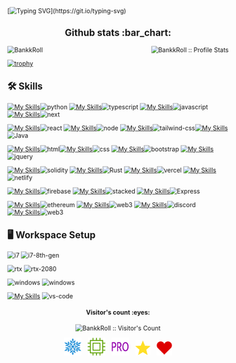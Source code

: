 [![Typing SVG](https://readme-typing-svg.demolab.com?font=Fira+Code&size=37&duration=2000&pause=2000&color=07D8FF&center=true&vCenter=true&multiline=true&width=900&height=200&lines=%F0%9F%91%8B+Hello!+I'm+Bankk;Thanks+for+checking+out+my+GitHub!;%E2%AD%90+Anything+you+find+useful!;Contact+me+if+you+have+any+questions!)](https://git.io/typing-svg)


<h2 align="center">Github stats :bar_chart:</h2>

<p align="left"><img src="https://github-readme-stats.vercel.app/api/top-langs?username=BankkRoll&show_icons=true&locale=en&theme=chartreuse-dark" alt="BankkRoll">
<img src="https://github-readme-stats.vercel.app/api?username=BankkRoll&show_icons=true&theme=chartreuse-dark" align="right" alt="BankkRoll :: Profile Stats" /></p>



[![trophy](https://github-profile-trophy.vercel.app/?username=BankkRoll&theme=onedark)](https://github.com/ryo-ma/github-profile-trophy)


## 🛠️ Skills

[![My Skills](https://skillicons.dev/icons?i=python)](https://skillicons.dev)![python](https://img.shields.io/badge/Python-3776AB?style=for-the-badge&logo=python&logoColor=white)    [![My Skills](https://skillicons.dev/icons?i=typescript)](https://skillicons.dev)![typescript](https://img.shields.io/badge/TypeScript-3178C6?style=for-the-badge&logo=typescript&logoColor=white)    [![My Skills](https://skillicons.dev/icons?i=javascript)](https://skillicons.dev)![javascript](https://img.shields.io/badge/JavaScript-323330?style=for-the-badge&logo=javascript&logoColor=F7DF1E)    [![My Skills](https://skillicons.dev/icons?i=next)](https://skillicons.dev)![next](https://img.shields.io/badge/Next-000000?style=for-the-badge&logo=nextdotjs&logoColor=FFFFFF)

[![My Skills](https://skillicons.dev/icons?i=react)](https://skillicons.dev)![react](https://img.shields.io/badge/React-20232A?style=for-the-badge&logo=react&logoColor=61DAFB)    [![My Skills](https://skillicons.dev/icons?i=nodejs)](https://skillicons.dev)![node](https://img.shields.io/badge/Node.js-3776AB?style=for-the-badge&logo=python&logoColor=white)    [![My Skills](https://skillicons.dev/icons?i=tailwind)](https://skillicons.dev)![tailwind-css](https://img.shields.io/badge/tailwind_css-06B6D4?style=for-the-badge&logo=tailwind-css&logoColor=white)[![My Skills](https://skillicons.dev/icons?i=java)](https://skillicons.dev)![Java](https://img.shields.io/badge/Java-ED8B00?style=for-the-badge&logo=java&logoColor=white)

[![My Skills](https://skillicons.dev/icons?i=html)](https://skillicons.dev)![html](https://img.shields.io/badge/HTML5-E34F26?style=for-the-badge&logo=html5&logoColor=white)[![My Skills](https://skillicons.dev/icons?i=css)](https://skillicons.dev)![css](https://img.shields.io/badge/CSS3-1572B6?style=for-the-badge&logo=css3&logoColor=white)    [![My Skills](https://skillicons.dev/icons?i=bootstrap)](https://skillicons.dev)![bootstrap](https://img.shields.io/badge/Bootstrap-563D7C?style=for-the-badge&logo=bootstrap&logoColor=white)    [![My Skills](https://skillicons.dev/icons?i=jquery)](https://skillicons.dev)![jquery](https://img.shields.io/badge/jQuery-0769AD?style=for-the-badge&logo=jquery&logoColor=white)

[![My Skills](https://skillicons.dev/icons?i=solidity)](https://skillicons.dev)![solidity](https://img.shields.io/badge/Solidity-363636?style=for-the-badge&logo=solidity&logoColor=white)    [![My Skills](https://skillicons.dev/icons?i=rust)](https://skillicons.dev)![Rust](https://img.shields.io/badge/Rust-000000?style=for-the-badge&logo=rust&logoColor=white)    [![My Skills](https://skillicons.dev/icons?i=vercel)](https://skillicons.dev)![vercel](https://img.shields.io/badge/Vercel-000000?style=for-the-badge&logo=Vercel&logoColor=white)    [![My Skills](https://skillicons.dev/icons?i=netlify)](https://skillicons.dev)![netlify](https://img.shields.io/badge/Netlify-00C7B7?style=for-the-badge&logo=netlify&logoColor=white)      

[![My Skills](https://skillicons.dev/icons?i=firebase)](https://skillicons.dev)![firebase](https://img.shields.io/badge/Firebase-ffaa00?style=for-the-badge&logo=Firebase&logoColor=white)      [![My Skills](https://skillicons.dev/icons?i=stackoverflow)](https://skillicons.dev)![stacked](https://img.shields.io/badge/-CTRL%2BC%20%26%20CTRL%2BV-orange?style=for-the-badge&logo=appveyor)    [![My Skills](https://skillicons.dev/icons?i=express)](https://skillicons.dev)![Express](https://img.shields.io/badge/Express.js-404D59?style=for-the-badge)       

[![My Skills](https://skillicons.dev/icons?i=ethereum)](https://skillicons.dev)![ethereum](https://img.shields.io/badge/Ethereum-3C3C3D?style=for-the-badge&logo=ethereum&logoColor=white)    [![My Skills](https://skillicons.dev/icons?i=web3)](https://skillicons.dev)![web3](https://img.shields.io/badge/Web_3-F16822?style=for-the-badge&logo=web3.js&logoColor=white)   [![My Skills](https://skillicons.dev/icons?i=discord)](https://skillicons.dev)![discord](https://img.shields.io/badge/Discord-3C3C3D?style=for-the-badge&logo=discord&logoColor=white)    [![My Skills](https://skillicons.dev/icons?i=twitter)](https://skillicons.dev)![web3](https://img.shields.io/badge/Twitter-F16822?style=for-the-badge&logo=twitter&logoColor=white) 



## 🖥️ Workspace Setup

![i7](https://i.ibb.co/5TrdbWC/imageedit-14-2619558547.png)
![i7-8th-gen](https://img.shields.io/badge/Intel-Core_i7_8th-0071C5?style=for-the-badge&logo=intel&logoColor=white)

![rtx](https://i.ibb.co/1GC0VqC/imageedit-19-8970180062.gif)
![rtx-2080](https://img.shields.io/badge/NVIDIA-RTX_2080-76B900?style=for-the-badge&logo=nvidia&logoColor=white)

![windows](https://i.ibb.co/hBgDy3Q/imageedit-7-3135521893.png)
![windows](https://img.shields.io/badge/Windows_11-0078D6?style=for-the-badge&logo=windows&logoColor=white)

[![My Skills](https://skillicons.dev/icons?i=vscode)](https://skillicons.dev)
![vs-code](https://img.shields.io/badge/VS_Code-007ACC?style=for-the-badge&logo=Visual-Studio-Code&logoColor=white)

<h4 align="center">Visitor's count :eyes:</h4>
<p align="center"><img src="https://profile-counter.glitch.me/{BankkRoll}/count.svg" alt="BankkRoll :: Visitor's Count" /></p>

<p align="center"><a href='https://archiveprogram.github.com/'><img src='https://raw.githubusercontent.com/acervenky/animated-github-badges/master/assets/acbadge.gif' width='40' height='40'></a> <a href='https://docs.github.com/en/developers'><img src='https://raw.githubusercontent.com/acervenky/animated-github-badges/master/assets/devbadge.gif' width='40' height='40'></a> <a href='https://github.com/pricing'><img src='https://raw.githubusercontent.com/acervenky/animated-github-badges/master/assets/pro.gif' width='40' height='40'></a> <a href='https://stars.github.com/'><img src='https://raw.githubusercontent.com/acervenky/animated-github-badges/master/assets/starbadge.gif' width='35' height='35'></a> <a href='https://docs.github.com/en/github/supporting-the-open-source-community-with-github-sponsors'><img src='https://raw.githubusercontent.com/acervenky/animated-github-badges/master/assets/sponsorbadge.gif' width='35' height='35'></a></p>
